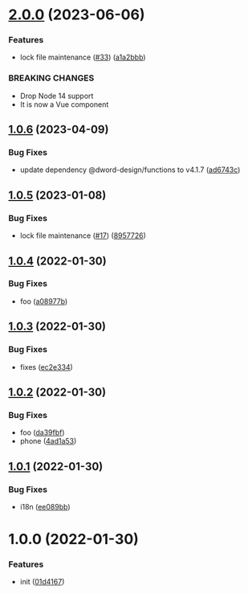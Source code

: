 # [2.0.0](https://github.com/dword-design/legal-notice/compare/v1.0.6...v2.0.0) (2023-06-06)


### Features

* lock file maintenance ([#33](https://github.com/dword-design/legal-notice/issues/33)) ([a1a2bbb](https://github.com/dword-design/legal-notice/commit/a1a2bbb34da08da90df3cf35849a57c5230a1a5e))


### BREAKING CHANGES

* Drop Node 14 support
* It is now a Vue component

## [1.0.6](https://github.com/dword-design/legal-notice/compare/v1.0.5...v1.0.6) (2023-04-09)


### Bug Fixes

* update dependency @dword-design/functions to v4.1.7 ([ad6743c](https://github.com/dword-design/legal-notice/commit/ad6743c316ebebc1b6fed9a1d9cd7642976ddbf6))

## [1.0.5](https://github.com/dword-design/legal-notice/compare/v1.0.4...v1.0.5) (2023-01-08)


### Bug Fixes

* lock file maintenance ([#17](https://github.com/dword-design/legal-notice/issues/17)) ([8957726](https://github.com/dword-design/legal-notice/commit/8957726228dce59e652e4f70bf31dd154e8d55af))

## [1.0.4](https://github.com/dword-design/legal-notice/compare/v1.0.3...v1.0.4) (2022-01-30)


### Bug Fixes

* foo ([a08977b](https://github.com/dword-design/legal-notice/commit/a08977b813b416ad41d5c674bde78f022147c2fe))

## [1.0.3](https://github.com/dword-design/legal-notice/compare/v1.0.2...v1.0.3) (2022-01-30)


### Bug Fixes

* fixes ([ec2e334](https://github.com/dword-design/legal-notice/commit/ec2e334f96aa078ae43c6b28a08f6f64eedcfb6a))

## [1.0.2](https://github.com/dword-design/legal-notice/compare/v1.0.1...v1.0.2) (2022-01-30)


### Bug Fixes

* foo ([da39fbf](https://github.com/dword-design/legal-notice/commit/da39fbf3d81fd3b8ffd2200e333462bbff213f9e))
* phone ([4ad1a53](https://github.com/dword-design/legal-notice/commit/4ad1a53da8979fe8b843b63ed6b8c065bcf0adde))

## [1.0.1](https://github.com/dword-design/legal-notice/compare/v1.0.0...v1.0.1) (2022-01-30)


### Bug Fixes

* i18n ([ee089bb](https://github.com/dword-design/legal-notice/commit/ee089bb1d82c53ae6359f324c6cf0571acffa2c7))

# 1.0.0 (2022-01-30)


### Features

* init ([01d4167](https://github.com/dword-design/legal-notice/commit/01d416706428ac9373b84c62957e09a771cc89c3))
